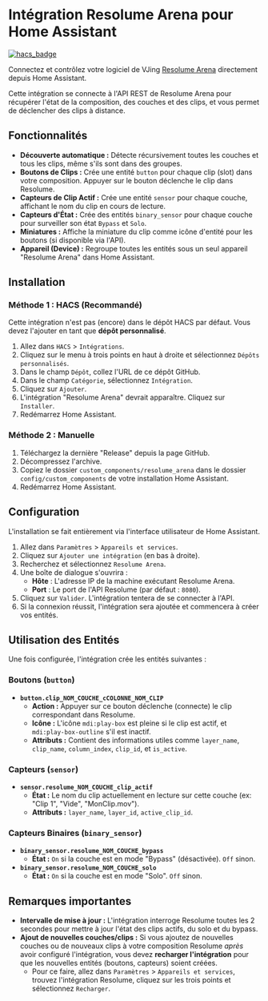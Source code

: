# Intégration Resolume Arena pour Home Assistant

[![hacs_badge](https://img.shields.io/badge/HACS-Custom-orange.svg)](https://github.com/hacs/integration)

Connectez et contrôlez votre logiciel de VJing [Resolume Arena](https://resolume.com/) directement depuis Home Assistant.

Cette intégration se connecte à l'API REST de Resolume Arena pour récupérer l'état de la composition, des couches et des clips, et vous permet de déclencher des clips à distance.

## Fonctionnalités

* **Découverte automatique :** Détecte récursivement toutes les couches et tous les clips, même s'ils sont dans des groupes.
* **Boutons de Clips :** Crée une entité `button` pour chaque clip (slot) dans votre composition. Appuyer sur le bouton déclenche le clip dans Resolume.
* **Capteurs de Clip Actif :** Crée une entité `sensor` pour chaque couche, affichant le nom du clip en cours de lecture.
* **Capteurs d'État :** Crée des entités `binary_sensor` pour chaque couche pour surveiller son état `Bypass` et `Solo`.
* **Miniatures :** Affiche la miniature du clip comme icône d'entité pour les boutons (si disponible via l'API).
* **Appareil (Device) :** Regroupe toutes les entités sous un seul appareil "Resolume Arena" dans Home Assistant.

## Installation

### Méthode 1 : HACS (Recommandé)

Cette intégration n'est pas (encore) dans le dépôt HACS par défaut. Vous devez l'ajouter en tant que **dépôt personnalisé**.

1.  Allez dans `HACS` > `Intégrations`.
2.  Cliquez sur le menu à trois points en haut à droite et sélectionnez `Dépôts personnalisés`.
3.  Dans le champ `Dépôt`, collez l'URL de ce dépôt GitHub.
4.  Dans le champ `Catégorie`, sélectionnez `Intégration`.
5.  Cliquez sur `Ajouter`.
6.  L'intégration "Resolume Arena" devrait apparaître. Cliquez sur `Installer`.
7.  Redémarrez Home Assistant.

### Méthode 2 : Manuelle

1.  Téléchargez la dernière "Release" depuis la page GitHub.
2.  Décompressez l'archive.
3.  Copiez le dossier `custom_components/resolume_arena` dans le dossier `config/custom_components` de votre installation Home Assistant.
4.  Redémarrez Home Assistant.

## Configuration

L'installation se fait entièrement via l'interface utilisateur de Home Assistant.

1.  Allez dans `Paramètres` > `Appareils et services`.
2.  Cliquez sur `Ajouter une intégration` (en bas à droite).
3.  Recherchez et sélectionnez `Resolume Arena`.
4.  Une boîte de dialogue s'ouvrira :
    * **Hôte** : L'adresse IP de la machine exécutant Resolume Arena.
    * **Port** : Le port de l'API Resolume (par défaut : `8080`).
5.  Cliquez sur `Valider`. L'intégration tentera de se connecter à l'API.
6.  Si la connexion réussit, l'intégration sera ajoutée et commencera à créer vos entités.

## Utilisation des Entités

Une fois configurée, l'intégration crée les entités suivantes :

### Boutons (`button`)

* **`button.clip_NOM_COUCHE_cCOLONNE_NOM_CLIP`**
    * **Action :** Appuyer sur ce bouton déclenche (connecte) le clip correspondant dans Resolume.
    * **Icône :** L'icône `mdi:play-box` est pleine si le clip est actif, et `mdi:play-box-outline` s'il est inactif.
    * **Attributs :** Contient des informations utiles comme `layer_name`, `clip_name`, `column_index`, `clip_id`, et `is_active`.

### Capteurs (`sensor`)

* **`sensor.resolume_NOM_COUCHE_clip_actif`**
    * **État :** Le nom du clip actuellement en lecture sur cette couche (ex: "Clip 1", "Vide", "MonClip.mov").
    * **Attributs :** `layer_name`, `layer_id`, `active_clip_id`.

### Capteurs Binaires (`binary_sensor`)

* **`binary_sensor.resolume_NOM_COUCHE_bypass`**
    * **État :** `On` si la couche est en mode "Bypass" (désactivée). `Off` sinon.
* **`binary_sensor.resolume_NOM_COUCHE_solo`**
    * **État :** `On` si la couche est en mode "Solo". `Off` sinon.

## Remarques importantes

* **Intervalle de mise à jour :** L'intégration interroge Resolume toutes les 2 secondes pour mettre à jour l'état des clips actifs, du solo et du bypass.
* **Ajout de nouvelles couches/clips :** Si vous ajoutez de nouvelles couches ou de nouveaux clips à votre composition Resolume *après* avoir configuré l'intégration, vous devez **recharger l'intégration** pour que les nouvelles entités (boutons, capteurs) soient créées.
    * Pour ce faire, allez dans `Paramètres` > `Appareils et services`, trouvez l'intégration Resolume, cliquez sur les trois points et sélectionnez `Recharger`.